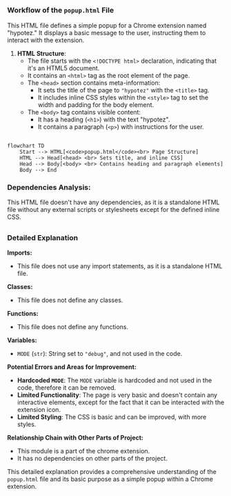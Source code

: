 ## <algorithm>

### Workflow of the `popup.html` File

This HTML file defines a simple popup for a Chrome extension named "hypotez." It displays a basic message to the user, instructing them to interact with the extension.

1.  **HTML Structure**:
    *   The file starts with the `<!DOCTYPE html>` declaration, indicating that it's an HTML5 document.
    *   It contains an `<html>` tag as the root element of the page.
    *   The `<head>` section contains meta-information:
        *   It sets the title of the page to `"hypotez"` with the `<title>` tag.
        *   It includes inline CSS styles within the `<style>` tag to set the width and padding for the body element.
    *  The `<body>` tag contains visible content:
        *   It has a heading (`<h1>`) with the text "hypotez".
        *   It contains a paragraph (`<p>`) with instructions for the user.

## <mermaid>

```mermaid
flowchart TD
    Start --> HTML[<code>popup.html</code><br> Page Structure]
    HTML --> Head[<head> <br> Sets title, and inline CSS]
    Head --> Body[<body> <br> Contains heading and paragraph elements]
    Body --> End
```

### Dependencies Analysis:

This HTML file doesn't have any dependencies, as it is a standalone HTML file without any external scripts or stylesheets except for the defined inline CSS.

## <explanation>

### Detailed Explanation

**Imports:**

*   This file does not use any import statements, as it is a standalone HTML file.

**Classes:**

*   This file does not define any classes.

**Functions:**

*   This file does not define any functions.

**Variables:**

*  `MODE` (`str`): String set to `"debug"`, and not used in the code.

**Potential Errors and Areas for Improvement:**

*   **Hardcoded `MODE`**: The `MODE` variable is hardcoded and not used in the code, therefore it can be removed.
*  **Limited Functionality**: The page is very basic and doesn't contain any interactive elements, except for the fact that it can be interacted with the extension icon.
*   **Limited Styling**:  The CSS is basic and can be improved, with more styles.

**Relationship Chain with Other Parts of Project:**

*   This module is a part of the chrome extension.
*   It has no dependencies on other parts of the project.

This detailed explanation provides a comprehensive understanding of the `popup.html` file and its basic purpose as a simple popup within a Chrome extension.